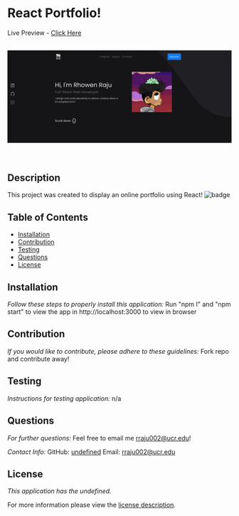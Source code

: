 

# React Portfolio!
Live Preview - [Click Here](https://rraju002.github.io/portfolio-react/)

<br/>
<div align="center">
  <img alt="Demo" src="public/mockup.png" />
</div>
<br/>
<br/>

## Description
This project was created to display an online portfolio using React!
![badge](https://img.shields.io/badge/license-undefined-brightorange)

## Table of Contents
  * [Installation](#installation)
  * [Contribution](#contribution)
  * [Testing](#testing)
  * [Questions](#questions)
  * [License](#license)
    
    
## Installation
    
  _Follow these steps to properly install this application:_
  Run "npm I" and "npm start" to view the app in http://localhost:3000 to view in browser
      
## Contribution
  _If you would like to contribute, please adhere to these guidelines:_
  Fork repo and contribute away!
      
## Testing
  _Instructions for testing application:_
  n/a
      
## Questions
      
  _For further questions:_
  Feel free to email me rraju002@ucr.edu!
  
  _Contact Info:_
  GitHub: [undefined](https://github.com/undefined)
  Email: [rraju002@ucr.edu](mailto:rraju002@ucr.edu)
    
## License
      
  _This application has the undefined._
      
  For more information please view the [license description]().
  
  